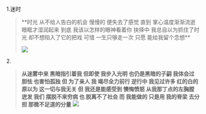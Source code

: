 1.迷时
<blockquote class="blockquote-center">
**时光
从不给人告白的机会
慢慢的
便失去了感觉
直到
掌心温度渐渐流逝
眼眶才湿润起来
到底
我该以怎样的眼神看着你
抉择中
我总自以为抓住了时光
却不想陷入了它的把戏
可惜
一生只够走一次
只愿
能给我留个念想**

![](https://timgsa.baidu.com/timg?image&quality=80&size=b9999_10000&sec=1531821474889&di=ac791f31d263121a9dfee43e3196d205&imgtype=0&src=http%3A%2F%2Fs9.rr.itc.cn%2Fr%2FwapChange%2F201612_22_14%2Fa8wng67926599546855.gif)</blockquote>

2.<blockquote class="blockquote-center">
**从迷雾中来
黑暗指引着我
但即使
我步入光明
也仍是黑暗的子嗣
我体会过胆怯
也害怕孤独
但
为了亲人
我
竭尽全力前行
逆行中
我见过许多
红的白的
原以为
这一切与我无关
但
我还是能感受到
懊悔愤怒
从我那丁点的左胸膛
迸发
我们
摆脱不来穷病
也
脱离不了社会
而
我能做的
只是用
我的脊梁
去分担
那微不足道的分量**
![](https://timgsa.baidu.com/timg?image&quality=80&size=b9999_10000&sec=1532504210656&di=6b87fc935bc7be81125b9629ed2e72c6&imgtype=0&src=http%3A%2F%2Fn.sinaimg.cn%2Fsinacn10%2F67%2Fw1000h667%2F20180510%2F4cc5-haichqz4252570.jpg)

</blockquote>

